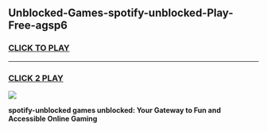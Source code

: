 
## Unblocked-Games-spotify-unblocked-Play-Free-agsp6
<h3>
<a href="https://premium76.site?title=spotify-unblocked&ref=12A">CLICK TO PLAY</a></h3>
<hr>

<h3>
<a href="https://premium76.site?title=spotify-unblocked&ref=12A">CLICK 2 PLAY</a>
  
</h3>

<a href="https://premium76.site?title=spotify-unblocked&ref=12A"><img src="https://clearcache.store/games.png"></a>


**spotify-unblocked games unblocked: Your Gateway to Fun and Accessible Online Gaming**
